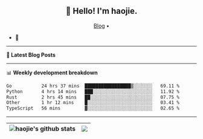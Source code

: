 <h2 align="center">👋 Hello! I'm haojie.</h2>
<p align="center">
  <a href="https://aoyouer.com">Blog</a> •
</p>


- 🔭 


-------

**📝 Latest Blog Posts**


-------

📊 **Weekly development breakdown**
<!--START_SECTION:waka-->

```txt
Go           24 hrs 37 mins  █████████████████▒░░░░░░░   69.11 %
Python       4 hrs 14 mins   ███░░░░░░░░░░░░░░░░░░░░░░   11.92 %
Rust         2 hrs 45 mins   ██░░░░░░░░░░░░░░░░░░░░░░░   07.75 %
Other        1 hr 12 mins    █░░░░░░░░░░░░░░░░░░░░░░░░   03.41 %
TypeScript   56 mins         ▓░░░░░░░░░░░░░░░░░░░░░░░░   02.65 %
```

<!--END_SECTION:waka-->

-------



| <img align="center" src="https://github-readme-stats.vercel.app/api?username=haojie06&show_icons=true&theme=graywhite&show_icons=true&count_private=true&include_all_commits=true&hide_border=true" alt="haojie's github stats" /> | <img align="center" src="https://github-readme-stats.vercel.app/api/top-langs/?username=haojie06&layout=compact&theme=graywhite&hide_border=true&hide=css,html" /> |
| ------------- | ------------- |


